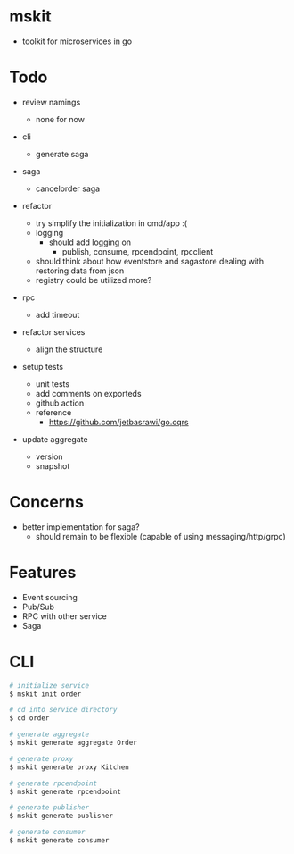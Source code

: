 # mskit
- toolkit for microservices in go

# Todo
- review namings
  - none for now

- cli
  - generate saga

- saga
  - cancelorder saga

- refactor
  - try simplify the initialization in cmd/app :(
  - logging
    - should add logging on
      - publish, consume, rpcendpoint, rpcclient
  - should think about how eventstore and sagastore dealing with restoring data from json
  - registry could be utilized more?

- rpc
  - add timeout

- refactor services
  - align the structure

- setup tests
  - unit tests
  - add comments on exporteds
  - github action
  - reference
    - https://github.com/jetbasrawi/go.cqrs

- update aggregate
  - version
  - snapshot

# Concerns
- better implementation for saga?
  - should remain to be flexible (capable of using messaging/http/grpc)

# Features
- Event sourcing
- Pub/Sub
- RPC with other service
- Saga

# CLI

```sh
# initialize service
$ mskit init order

# cd into service directory
$ cd order

# generate aggregate
$ mskit generate aggregate Order

# generate proxy
$ mskit generate proxy Kitchen

# generate rpcendpoint
$ mskit generate rpcendpoint

# generate publisher
$ mskit generate publisher

# generate consumer
$ mskit generate consumer
```
